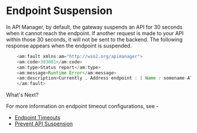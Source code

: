 # Endpoint Suspension

In API Manager, by default, the gateway suspends an API for 30 seconds when it cannot reach the endpoint. If another request is made to your API within those 30 seconds, it will not be sent to the backend. The following response appears when the endpoint is suspended.

``` java
    <am:fault xmlns:am="http://wso2.org/apimanager">
    <am:code>303001</am:code>
    <am:type>Status report</am:type>
    <am:message>Runtime Error</am:message>
    <am:description>Currently , Address endpoint : [ Name : somename-AT-sometenant--test_me_APIproductionEndpoint_0 ] [ State : SUSPENDED ]</am:description>
    </am:fault>
```

 <div class="admonition note">
 <p class="admonition-title">What's Next?</p>

 <p>For more information on endpoint timeout configurations, see -
 <ul><li><a href="{{base_path}}/learn/design-api/endpoints/resiliency/endpoint-timeouts">Endpoint Timeouts</a>
 </li>
<li><a href="{{base_path}}/learn/design-api/endpoints/resiliency/prevent-api-suspension">Prevent API Suspension</a></li></ul></p>
 </div>

